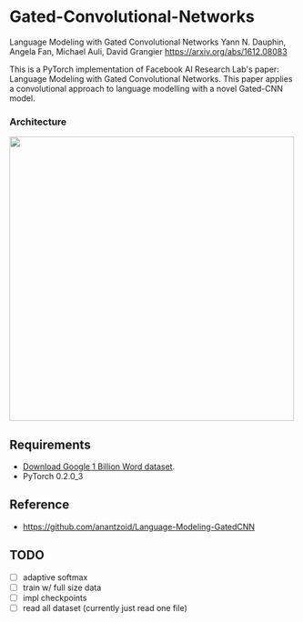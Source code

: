 # Gated-Convolutional-Networks
Language Modeling with Gated Convolutional Networks
Yann N. Dauphin, Angela Fan, Michael Auli, David Grangier
https://arxiv.org/abs/1612.08083

This is a PyTorch implementation of Facebook AI Research Lab's paper: Language Modeling with Gated Convolutional Networks. This paper applies a convolutional approach to language modelling with a novel Gated-CNN model.

### Architecture

<img src="https://user-images.githubusercontent.com/166852/33327865-82948e30-d426-11e7-8b95-270777f32588.png" width="500">


## Requirements

- [Download Google 1 Billion Word dataset](http://www.statmt.org/lm-benchmark/1-billion-word-language-modeling-benchmark-r13output.tar.gz).
- PyTorch 0.2.0_3

## Reference

- https://github.com/anantzoid/Language-Modeling-GatedCNN


## TODO

- [ ] adaptive softmax
- [ ] train w/ full size data
- [ ] impl checkpoints
- [ ] read all dataset (currently just read one file)
